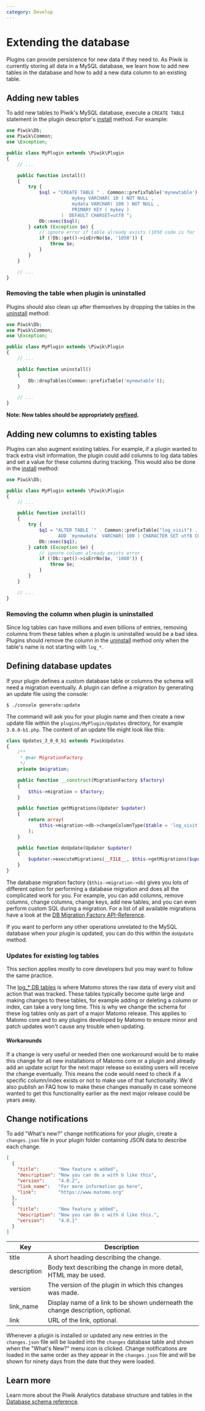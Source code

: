 ```yaml
---
category: Develop
---
```

# Extending the database

Plugins can provide persistence for new data if they need to.
As Piwik is currently storing all data in a MySQL database, we learn how to add new tables in the database and how to add a new data column to an existing table.


## Adding new tables

To add new tables to Piwik's MySQL database, execute a `CREATE TABLE` statement in the plugin descriptor's [install](/api-reference/Piwik/Plugin#install) method. For example:

```php
use Piwik\Db;
use Piwik\Common;
use \Exception;

public class MyPlugin extends \Piwik\Plugin
{
    // ...

    public function install()
    {
        try {
            $sql = "CREATE TABLE " . Common::prefixTable('mynewtable') . " (
                        mykey VARCHAR( 10 ) NOT NULL ,
                        mydata VARCHAR( 100 ) NOT NULL ,
                        PRIMARY KEY ( mykey )
                    )  DEFAULT CHARSET=utf8 ";
            Db::exec($sql);
        } catch (Exception $e) {
            // ignore error if table already exists (1050 code is for 'table already exists')
            if (!Db::get()->isErrNo($e, '1050')) {
                throw $e;
            }
        }
    }

    // ...
}
```

### Removing the table when plugin is uninstalled

Plugins should also clean up after themselves by dropping the tables in the [uninstall](/api-reference/Piwik/Plugin#uninstall) method:

```php
use Piwik\Db;
use Piwik\Common;
use \Exception;

public class MyPlugin extends \Piwik\Plugin
{
    // ...

    public function uninstall()
    {
        Db::dropTables(Common::prefixTable('mynewtable'));
    }

    // ...
}
```

**Note: New tables should be appropriately [prefixed](/api-reference/Piwik/Common#prefixtable).**

## Adding new columns to existing tables

Plugins can also augment existing tables. For example, if a plugin wanted to track extra visit information, the plugin could add columns to log data tables and set a value for these columns during tracking.
This would also be done in the [install](/api-reference/Piwik/Plugin#install) method:

```php
use Piwik\Db;

public class MyPlugin extends \Piwik\Plugin
{
    // ...

    public function install()
    {
        try {
            $q1 = "ALTER TABLE `" . Common::prefixTable("log_visit") . "`
                   ADD `mynewdata` VARCHAR( 100 ) CHARACTER SET utf8 COLLATE utf8_general_ci NULL DEFAULT NULL AFTER `config_os`,";
            Db::exec($q1);
        } catch (Exception $e) {
            // ignore column already exists error
            if (!Db::get()->isErrNo($e, '1060')) {
                throw $e;
            }
        }
    }

    // ...
}
```

### Removing the column when plugin is uninstalled

Since log tables can have millions and even billions of entries, removing columns from these tables when a plugin is uninstalled would be a bad idea.
Plugins should remove the column in the [uninstall](/api-reference/Piwik/Plugin#uninstall) method only when the table's name is not starting with `log_*`.

## Defining database updates

If your plugin defines a custom database table or columns the schema will need a migration eventually. A plugin can define
a migration by generating an update file using the console:

```
$ ./console generate:update
```

The command will ask you for your plugin name and then create a new update file within the `plugins/MyPlugin/Updates` directory,
for example `3.0.0-b1.php`. The content of an update file might look like this:

```php
class Updates_3_0_0_b1 extends PiwikUpdates
{
    /**
     * @var MigrationFactory
     */
    private $migration;

    public function __construct(MigrationFactory $factory)
    {
        $this->migration = $factory;
    }

    public function getMigrations(Updater $updater)
    {
        return array(
            $this->migration->db->changeColumnType($table = 'log_visit', $column = 'location_provider', $type = 'VARCHAR(200) NULL')
        );
    }

    public function doUpdate(Updater $updater)
    {
        $updater->executeMigrations(__FILE__, $this->getMigrations($updater));
    }
}
```

The database migration factory (`$this->migration->db`) gives you lots of different option for performing a database migration
and does all the complicated work for you. For example, you can add columns, remove columns, change columns, change keys,
add new tables, and you can even perform custom SQL during a migration. For a list of all available migrations have a look at the
[DB Migration Factory API-Reference](/api-reference/Piwik/Updater/Migration/Db/Factory).

If you want to perform any other operations unrelated to the MySQL database when your plugin is updated, you can do this within
the `doUpdate` method.

### Updates for existing log tables

This section applies mostly to core developers but you may want to follow the same practice.

The [log_* DB tables](https://developer.matomo.org/guides/database-schema#log-data) is where Matomo stores the raw data of every visit and action that was tracked. These tables typically become quite large and making changes to these tables, for example adding or deleting a column or index, can take a very long time. This is why we change the schema for these log tables only as part of a major Matomo release. This applies to Matomo core and to any plugins developed by Matomo to ensure minor and patch updates won't cause any trouble when updating. 

#### Workarounds

If a change is very useful or needed then one workaround would be to make this change for all new installations of Matomo core or a plugin and already add an update script for the next major release so existing users will receive the change eventually. This means the code would need to check if a specific column/index exists or not to make use of that functionality. We'd also publish an FAQ how to make these changes manually in case someone wanted to get this functionality earlier as the next major release could be years away.

## Change notifications

To add "What's new?" change notifications for your plugin, create a `changes.json` file in your plugin folder containing JSON data to describe each change.   

```json
[
  {
    "title":       "New feature x added",
    "description": "Now you can do a with b like this",
    "version":     "4.0.2",
    "link_name":   "For more information go here",
    "link":        "https://www.matomo.org"
  },
  {
    "title":       "New feature y added",
    "description": "Now you can do c with d like this.",
    "version":     "4.0.1"
  }
]
```

| Key         | Description |
| ----------- | ----------- |
| title       | A short heading describing the change. | 
| description | Body text describing the change in more detail, HTML may be used. | 
| version     | The version of the plugin in which this changes was made. |
| link_name   | Display name of a link to be shown underneath the change description, optional. |
| link        | URL of the link, optional. |

Whenever a plugin is installed or updated any new entries in the `changes.json` file will be loaded into the `changes` database
table and shown when the "What's New?" menu icon is clicked. Change notifications are loaded in the same order as they appear in
the `changes.json` file and will be shown for ninety days from the date that they were loaded. 

## Learn more

Learn more about the Piwik Analytics database structure and tables in the [Database schema reference](/guides/database-schema).
